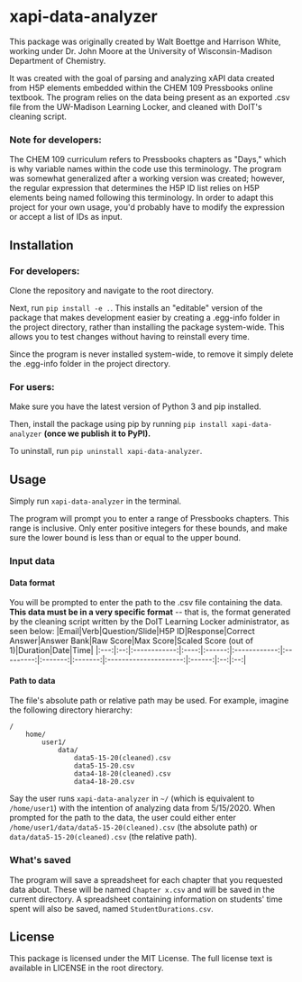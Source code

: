 # xapi-data-analyzer
This package was originally created by Walt Boettge and Harrison White, working under Dr. John Moore at the University of Wisconsin-Madison Department of Chemistry.

It was created with the goal of parsing and analyzing xAPI data created from H5P elements embedded within the CHEM 109 Pressbooks online textbook. The program relies on the data being present as an exported .csv file from the UW-Madison Learning Locker, and cleaned with DoIT's cleaning script.

### Note for developers: 
The CHEM 109 curriculum refers to Pressbooks chapters as "Days," which is why variable names within the code use this terminology. The program was somewhat generalized after a working version was created; however, the regular expression that determines the H5P ID list relies on H5P elements being named following this terminology. In order to adapt this project for your own usage, you'd probably have to modify the expression or accept a list of IDs as input.

## Installation
### For developers: 
Clone the repository and navigate to the root directory.

Next, run `pip install -e .`. This installs an "editable" version of the package that makes development easier by creating a .egg-info folder in the project directory, rather than installing the package system-wide. This allows you to test changes without having to reinstall every time.

Since the program is never installed system-wide, to remove it simply delete the .egg-info folder in the project directory.

### For users:
Make sure you have the latest version of Python 3 and pip installed.

Then, install the package using pip by running `pip install xapi-data-analyzer` __(once we publish it to PyPI).__

To uninstall, run `pip uninstall xapi-data-analyzer`.

## Usage
Simply run `xapi-data-analyzer` in the terminal.

The program will prompt you to enter a range of Pressbooks chapters. This range is inclusive. Only enter positive integers for these bounds, and make sure the lower bound is less than or equal to the upper bound.

### Input data
#### Data format
You will be prompted to enter the path to the .csv file containing the data. __This data must be in a very specific format__ -- that is, the format generated by the cleaning script written by the DoIT Learning Locker administrator, as seen below:
|Email|Verb|Question/Slide|H5P ID|Response|Correct Answer|Answer Bank|Raw Score|Max Score|Scaled Score (out of 1)|Duration|Date|Time|
|:---:|:--:|:------------:|:----:|:------:|:------------:|:---------:|:-------:|:-------:|:---------------------:|:------:|:--:|:--:|

#### Path to data
The file's absolute path or relative path may be used. For example, imagine the following directory hierarchy:
```
/
    home/
        user1/
            data/
                data5-15-20(cleaned).csv
                data5-15-20.csv
                data4-18-20(cleaned).csv
                data4-18-20.csv
```

Say the user runs `xapi-data-analyzer` in `~/` (which is equivalent to `/home/user1`) with the intention of analyzing data from 5/15/2020. When prompted for the path to the data, the user could either enter `/home/user1/data/data5-15-20(cleaned).csv` (the absolute path) or `data/data5-15-20(cleaned).csv` (the relative path).

### What's saved
The program will save a spreadsheet for each chapter that you requested data about. These will be named `Chapter x.csv` and will be saved in the current directory. A spreadsheet containing information on students' time spent will also be saved, named `StudentDurations.csv`.
## License
This package is licensed under the MIT License. The full license text is available in LICENSE in the root directory.